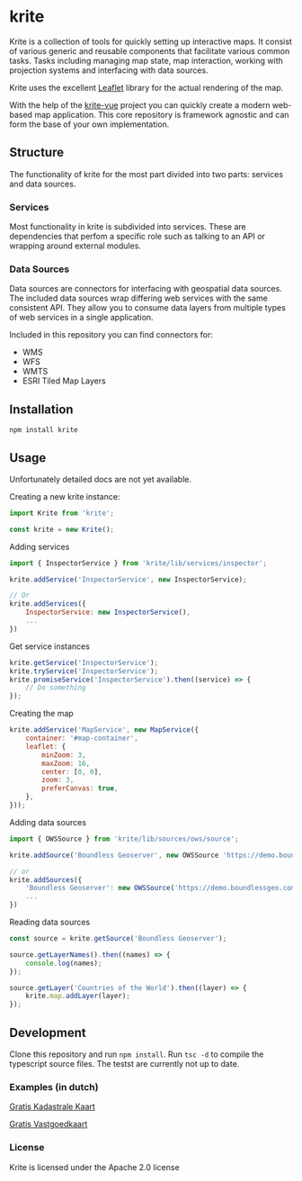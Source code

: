 # krite
Krite is a collection of tools for quickly setting up interactive maps. It consist of various generic and reusable components that facilitate various common tasks. Tasks including managing map state, map interaction, working with projection systems and interfacing with data sources.

Krite uses the excellent [Leaflet](https://github.com/Leaflet/Leaflet) library for the actual rendering of the map.

With the help of the [krite-vue](https://github.com/geoloep/krite-vue) project you can quickly create a modern web-based map application. This core repository is framework agnostic and can form the base of your own implementation.

## Structure
The functionality of krite for the most part divided into two parts: services and data sources.

### Services
Most functionality in krite is subdivided into services. These are dependencies that perfom a specific role such as talking to an API or wrapping around external modules.

### Data Sources
Data sources are connectors for interfacing with geospatial data sources. The included data sources wrap differing web services with the same consistent API. They allow you to consume data layers from multiple types of web services in a single application.

Included in this repository you can find connectors for:

* WMS
* WFS
* WMTS
* ESRI Tiled Map Layers

## Installation
```
npm install krite
```

## Usage
Unfortunately detailed docs are not yet available.

Creating a new krite instance:
```javascript
import Krite from 'krite';

const krite = new Krite();
```

Adding services
```javascript
import { InspectorService } from 'krite/lib/services/inspector';

krite.addService('InspectorService', new InspectorService);

// Or
krite.addServices({
    InspectorService: new InspectorService(),
    ...
})
```

Get service instances
```javascript
krite.getService('InspectorService');
krite.tryService('InspectorService');
krite.promiseService('InspectorService').then((service) => {
    // Do something    
});
```

Creating the map
```javascript
krite.addService('MapService', new MapService({
    container: '#map-container',
    leaflet: {
        minZoom: 3,
        maxZoom: 16,
        center: [0, 0],
        zoom: 3,
        preferCanvas: true,
    },
}));
```

Adding data sources
```javascript
import { OWSSource } from 'krite/lib/sources/ows/source';

krite.addSource('Boundless Geoserver', new OWSSource 'https://demo.boundlessgeo.com/geoserver/ows'));

// or
krite.addSources({
    'Boundless Geoserver': new OWSSource('https://demo.boundlessgeo.com/geoserver/ows'),
    ...
})
```

Reading data sources
```javascript
const source = krite.getSource('Boundless Geoserver');

source.getLayerNames().then((names) => {
    console.log(names);
});

source.getLayer('Countries of the World').then((layer) => {
    krite.map.addLayer(layer);
});
```

## Development
Clone this repository and run `npm install`. Run `tsc -d` to compile the typescript source files. The testst are currently not up to date.

### Examples (in dutch)
[Gratis Kadastrale Kaart](https://perceelloep.nl/)

[Gratis Vastgoedkaart](https://vastgoedloep.nl/)

### License
Krite is licensed under the Apache 2.0 license
